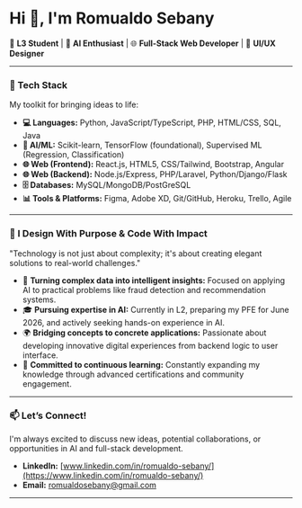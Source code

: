 # Hi 👋, I'm Romualdo Sebany

🚀 **L3 Student** | 🧠 **AI Enthusiast** | 🌐 **Full-Stack Web Developer** | 🎨 **UI/UX Designer**

---

### 🔧 Tech Stack

My toolkit for bringing ideas to life:

* **💻 Languages:** Python, JavaScript/TypeScript, PHP, HTML/CSS, SQL, Java
* **🧠 AI/ML:** Scikit-learn, TensorFlow (foundational), Supervised ML (Regression, Classification)
* **🌐 Web (Frontend):** React.js, HTML5, CSS/Tailwind, Bootstrap, Angular
* **🌐 Web (Backend):** Node.js/Express, PHP/Laravel, Python/Django/Flask
* **🗄️ Databases:** MySQL/MongoDB/PostGreSQL
* **📊 Tools & Platforms:** Figma, Adobe XD, Git/GitHub, Heroku, Trello, Agile

---

### 🎯 I Design With Purpose & Code With Impact

"Technology is not just about complexity; it's about creating elegant solutions to real-world challenges."

* 🧠 **Turning complex data into intelligent insights:** Focused on applying AI to practical problems like fraud detection and recommendation systems.
* 🎓 **Pursuing expertise in AI:** Currently in L2, preparing my PFE for June 2026, and actively seeking hands-on experience in AI.
* 🌍 **Bridging concepts to concrete applications:** Passionate about developing innovative digital experiences from backend logic to user interface.
* 💼 **Committed to continuous learning:** Constantly expanding my knowledge through advanced certifications and community engagement.

---

### 📫 Let’s Connect!

I'm always excited to discuss new ideas, potential collaborations, or opportunities in AI and full-stack development.

* **LinkedIn:** [www.linkedin.com/in/romualdo-sebany/](https://www.linkedin.com/in/romualdo-sebany/)
* **Email:** romualdosebany@gmail.com

---
